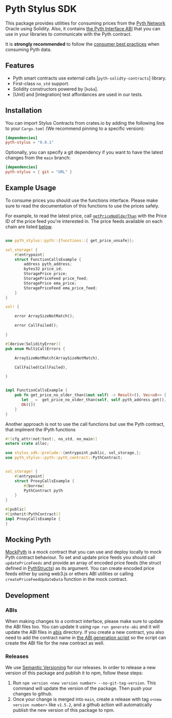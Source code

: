 # Pyth Stylus SDK

This package provides utilities for consuming prices from the [Pyth Network](https://pyth.network/) Oracle using Solidity. Also, it contains [the Pyth Interface ABI](./abis/IPyth.json) that you can use in your libraries
to communicate with the Pyth contract.

It is **strongly recommended** to follow the [consumer best practices](https://docs.pyth.network/documentation/pythnet-price-feeds/best-practices) when consuming Pyth data.


## Features

- Pyth  smart contracts use external calls  [`pyth-solidty-contracts`] library.
- First-class `no_std` support.
- Solidity constructors powered by [`koba`].
- [Unit] and [integration] test affordances are used in our tests.
  

## Installation

You can import Stylus  Contracts from crates.io by adding the following
line to your `Cargo.toml` (We recommend pinning to a specific version):

```toml
[dependencies]
pyth-stylus = "0.0.1"
```

Optionally, you can specify a git dependency if you want to have the latest
changes from the `main` branch:

```toml
[dependencies]
pyth-stylus = { git = "URL" }
```

## Example Usage

To consume prices you should use the functions interface. Please make sure to read the documentation of this
functions to use the prices safely.

For example, to read the latest price, call [`getPriceNoOlderThan`](IPyth.sol) with the Price ID of the price feed
you're interested in. The price feeds available on each chain are listed [below](#target-chains).

```rust

use pyth_stylus::pyth::{functions::{ get_price_unsafe}};

sol_storage! {
    #[entrypoint]
    struct FunctionCallsExample {
        address pyth_address;
        bytes32 price_id;
        StoragePrice price;
        StoragePriceFeed price_feed;
        StoragePrice ema_price;
        StoragePriceFeed ema_price_feed;
    }
}

sol! {

    error ArraySizeNotMatch();

    error CallFailed();

}

#[derive(SolidityError)]
pub enum MultiCallErrors {

    ArraySizeNotMatch(ArraySizeNotMatch),

    CallFailed(CallFailed),

}


impl FunctionCallsExample {
    pub fn get_price_no_older_than(&mut self) -> Result<(), Vec<u8>> {
       let _ =  get_price_no_older_than(self, self.pyth_address.get(), self.price_id.get(), U256::from(1000))?;
       Ok(())
    }
}

```

Another approach is not to  use the call functions but use the Pyth contract, that implment the IPyth functions 

```rust 
#![cfg_attr(not(test), no_std, no_main)]
extern crate alloc;

use stylus_sdk::prelude::{entrypoint,public, sol_storage,};
use pyth_stylus::pyth::pyth_contract::PythContract;


sol_storage! {
    #[entrypoint]
    struct ProxyCallsExample {
        #[borrow]
        PythContract pyth
    }
}

#[public]
#[inherit(PythContract)]
impl ProxyCallsExample {
}

```

## Mocking Pyth

[MockPyth](./MockPyth.sol) is a mock contract that you can use and deploy locally to mock Pyth contract behaviour. To set and update price feeds you should call `updatePriceFeeds` and provide an array of encoded price feeds (the struct defined in [PythStructs](./PythStructs.sol)) as its argument. You can create encoded price feeds either by using web3.js or ethers ABI utilities or calling `createPriceFeedUpdateData` function in the mock contract.

## Development

### ABIs

When making changes to a contract interface, please make sure to update the ABI files too. You can update it using `npm run generate-abi` and it will update the ABI files in [abis](./abis) directory. If you create a new contract, you also need to add the contract name in [the ABI generation script](./scripts/generateAbi.js#L5) so the script can create the ABI file for the new contract as well.

### Releases

We use [Semantic Versioning](https://semver.org/) for our releases. In order to release a new version of this package and publish it to npm, follow these steps:

1. Run `npm version <new version number> --no-git-tag-version`. This command will update the version of the package. Then push your changes to github.
2. Once your change is merged into `main`, create a release with tag `v<new version number>` like `v1.5.2`, and a github action will automatically publish the new version of this package to npm.
